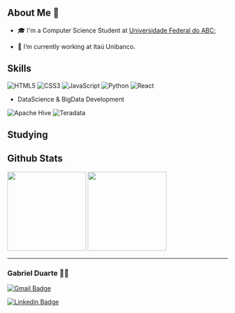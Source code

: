 ## About Me 👋

- 🎓 I'm a Computer Science Student at [Universidade Federal do ABC](https://www.usnews.com/education/best-global-universities/universidade-federal-do-abc-ufabc-528920);

- 🔭 I’m currently working at Itaú Unibanco.

## Skills

![HTML5](https://img.shields.io/badge/-HTML5-E34F26?logo=html5&logoColor=white&style=for-the-badge)
![CSS3](https://img.shields.io/badge/-CSS3-1572B6?logo=css3&logoColor=white&style=for-the-badge)
![JavaScript](https://img.shields.io/badge/-JavaScript-F7DF1E?logo=javascript&logoColor=black&style=for-the-badge)
![Python](https://img.shields.io/badge/-Python-3776AB?logo=python&logoColor=white&style=for-the-badge)
![React](https://img.shields.io/badge/-React-61DAFB?logo=react&logoColor=black&style=for-the-badge)

- DataScience & BigData Development

![Apache Hive](https://img.shields.io/badge/-Hive-FDEE21?logo=apache-hive&logoColor=black&style=for-the-badge)
![Teradata](https://img.shields.io/badge/-Teradata-F37440?logo=teradata&logoColor=white&style=for-the-badge)

## Studying


## Github Stats

<div>
  <img height="180em" src="https://github-readme-stats.vercel.app/api?username=Duarte64&count_private=true&theme=radical"/>
  <img height="180em" src="https://github-readme-stats.vercel.app/api/top-langs/?username=Duarte64&layout=compact&theme=radical"/>
</div>

<hr>

### Gabriel Duarte 🧑‍💻

[![Gmail Badge](https://img.shields.io/badge/-gabriel.duartepaz@gmail.com-c14438?style=plastic&logo=Gmail&logoColor=white&link=mailto:gabriel.duartepaz@gmail.com)](mailto:gabriel.duartepaz@gmail.com)

[![Linkedin Badge](https://img.shields.io/badge/-Gabriel%20Duarte-blue?style=plastic&logo=Linkedin&logoColor=white&link=https://www.linkedin.com/in/gabriel-duarte-da-paz-figueiredo-3aaa35197/)](https://www.linkedin.com/in/gabriel-duarte-da-paz-figueiredo-3aaa35197/) 
